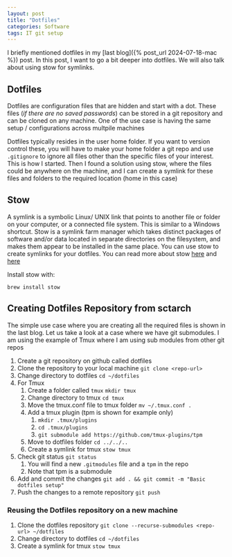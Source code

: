 ```yaml
---
layout: post
title: "Dotfiles"
categories: Software
tags: IT git setup
---
```


I briefly mentioned dotfiles in my [last blog]({% post_url 2024-07-18-mac %}) post. In this post, I want to go a bit deeper into dotfiles. We will also talk about using stow for symlinks.

## Dotfiles

Dotfiles are configuration files that are hidden and start with a dot. These files (*if there are no saved passwords*) can be stored in a git repository and can be cloned on any machine. One of the use case is having the same setup / configurations across multpile machines

Dotfiles typically resides in the user home folder. If you want to version control these, you will have to make your home folder a git repo and use `.gitignore` to ignore all files other than the specific files of your interest. This is how I started. Then I found a solution using stow, where the files could be anywhere on the machine, and I can create a symlink for these files and folders to the required location (home in this case)

## Stow

A symlink is a symbolic Linux/ UNIX link that points to another file or folder on your computer, or a connected file system. This is similar to a Windows shortcut. Stow is a symlink farm manager which takes distinct packages of software and/or data located in separate directories on the filesystem, and makes them appear to be installed in the same place. You can use stow to create symlinks for your dotfiles. You can read more about stow [here](https://www.gnu.org/software/stow/) and [here](https://formulae.brew.sh/formula/stow)


Install stow with:
```shell
brew install stow
```

## Creating Dotfiles Repository from sctarch

The simple use case where you are creating all the required files is shown in the last blog. Let us take a look at a case where we have git submodules. I am using the example of Tmux where I am using sub modules from other git repos

1. Create a git repository on github called dotfiles
2. Clone the repository to your local machine `git clone <repo-url>`
3. Change directory to dotfiles `cd ~/dotfiles`
4. For Tmux
   1. Create a folder called `tmux` `mkdir tmux`
   2. Change directory to tmux `cd tmux`
   3. Move the tmux.conf file to tmux folder `mv ~/.tmux.conf .`
   4. Add a tmux plugin (tpm is shown for example only)
      1. `mkdir .tmux/plugins`
      2. `cd .tmux/plugins`
      3. `git submodule add https://github.com/tmux-plugins/tpm`
   5. Move to dotfiles folder `cd ../../..`
   6. Create a symlink for tmux `stow tmux`
5. Check git status `git status`
   1. You will find a new `.gitmodules` file and a `tpm` in the repo
   2. Note that tpm is a submodule
6. Add and commit the changes `git add . && git commit -m "Basic dotfiles setup"`
7. Push the changes to a remote repository `git push`
  
### Reusing the Dotfiles repository on a new machine

1. Clone the dotfiles repository `git clone --recurse-submodules <repo-url> ~/dotfiles`
2. Change directory to dotfiles `cd ~/dotfiles`
3. Create a symlink for tmux `stow tmux`


